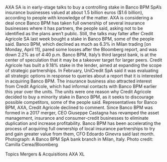 AXA SA is in early-stage talks to buy a controlling stake in Banco BPM SpA’s insurance businesses valued at about 1.5 billion euros ($1.6 billion), according to people with knowledge of the matter.
AXA is considering a deal once Banco BPM has taken full ownership of several insurance businesses where it has partners, the people said, asking not to be identified as the plans aren’t public. Still, the talks may falter after Credit Agricole SA last week bought a stake in Banco BPM, some of the people said.
Banco BPM, which declined as much as 6.3% in Milan trading [on Monday, April 11], pared some losses after the Bloomberg report, and was down 2.2% as of 4:40 p.m.
Banco BPM, Italy’s third largest bank, is at the center of speculation that it may be a takeover target for larger peers. Credit Agricole has built a 9.18% stake in the lender, aimed at expanding the scope of strategic partnerships. In February, UniCredit SpA said it was evaluating all strategic options in response to queries about a report that it is interested in acquiring Banco BPM.
The insurance business also attracted interest from Credit Agricole, which had informal contacts with Banco BPM earlier this year over the units. The units were one reason why Credit Agricole decided to buy a minority stake in Banco BPM, as it seeks to discourage possible competitors, some of the people said.
Representatives for Banco BPM, AXA, Credit Agricole declined to comment.
Since Banco BPM was formed in a 2017 merger, CEO Giuseppe Castagna has revamped the asset management, insurance and consumer-credit businesses to eliminate duplication and increase profitability. Banco BPM has been accelerating the process of acquiring full ownership of local insurance partnerships to try and gain greater value from them, CFO Edoardo Ginevra said last month.
Photograph: A Banco BPM SpA bank branch in Milan, Italy. Photo credit: Camilla Cerea/Bloomberg

Topics
Mergers & Acquisitions
AXA XL

